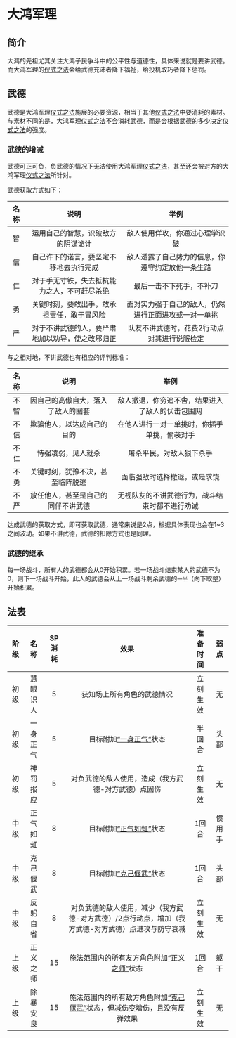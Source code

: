# 大鸿军理

## 简介

大鸿的先祖尤其关注大鸿子民争斗中的公平性与道德性，具体来说就是要讲武德。而大鸿军理的<a href="/rules/V4.x rules/8·magic/#仪式之法" target="_blank">仪式之法</a>会给武德充沛者降下福祉，给投机取巧者降下惩罚。

## 武德

武德是大鸿军理<a href="/rules/V4.x rules/8·magic/#仪式之法" target="_blank">仪式之法</a>施展的必要资源，相当于其他<a href="/rules/V4.x rules/8·magic/#仪式之法" target="_blank">仪式之法</a>中要消耗的素材。与素材不同的是，大鸿军理<a href="/rules/V4.x rules/8·magic/#仪式之法" target="_blank">仪式之法</a>不会消耗武德，而是会根据武德的多少决定<a href="/rules/V4.x rules/8·magic/#仪式之法" target="_blank">仪式之法</a>的强度。

### 武德的增减

武德可正可负，负武德的情况下无法使用大鸿军理<a href="/rules/V4.x rules/8·magic/#仪式之法" target="_blank">仪式之法</a>，甚至还会被对方的大鸿军理<a href="/rules/V4.x rules/8·magic/#仪式之法" target="_blank">仪式之法</a>所针对。

武德获取方式如下：

名称|说明|举例
:--:|:--:|:--:
智|运用自己的智慧，识破敌方的阴谋诡计|敌人使用佯攻，你通过心理学识破
信|自己许下的诺言，要坚定不移地去执行完成|敌人透露了自己势力的信息，你遵守约定放他一条生路
仁|对于手无寸铁，失去抵抗能力之人，不可赶尽杀绝|最后一击不下死手，不补刀
勇|关键时刻，要敢出手，敢承担责任，敢于冒风险|面对实力强于自己的敌人，仍然进行正面进攻或一对一单挑
严|对于不讲武德的人，要严肃地加以劝导，使之改邪归正|队友不讲武德时，花费2行动点对其进行说服检定

与之相对地，不讲武德也有相应的评判标准：

名称|说明|举例
:--:|:--:|:--:
不智|因自己的高傲自大，落入了敌人的圈套|敌人撤退，你穷追不舍，结果进入了敌人的伏击包围网
不信|欺骗他人，以达成自己的目的|在他人进行一对一单挑时，你插手单挑，偷袭对手
不仁|恃强凌弱，见人就杀|屠杀平民，对敌人狠下杀手
不勇|关键时刻，犹豫不决，甚至临阵脱逃|面临强敌时选择撤退，或是求饶
不严|放任他人，甚至是自己的同伴不讲武德|无视队友的不讲武德行为，战斗结束时都不进行劝诫

达成武德的获取方式，即可获取武德，通常来说是2点，根据具体表现也会在1~3之间波动。如果不讲武德，武德的扣除方式也是同理。

### 武德的继承

每一场战斗，所有人的武德都会从0开始积累。若一场战斗结束某人的武德不为0，则下一场战斗开始，此人的武德会从上一场战斗剩余武德的`一半`（向下取整）开始积累。

## 法表

阶级|名称|SP消耗|效果|准备时间|弱点
:--:|:--:|:--:|:--:|:--:|:--:
初级|慧眼识人|5|获知场上所有角色的武德情况|立刻生效|无
初级|一身正气|5|目标附加<a href="../../../../status/normal/#一身正气" target="_blank">“一身正气”</a>状态|半回合|头部
初级|神罚报应|5|对负武德的敌人使用，造成（我方武德-对方武德）点固伤|立刻生效|无
中级|正气如虹|8|目标附加<a href="../../../../status/normal/#正气如虹" target="_blank">“正气如虹”</a>状态|1回合|惯用手
中级|克己偃武|8|目标附加<a href="../../../../status/normal/#克己偃武" target="_blank">“克己偃武”</a>状态|1回合|头部
中级|反躬自省|8|对负武德的敌人使用，减少（我方武德-对方武德）/2点行动点，增加（我方武德-对方武德）点进攻与防守衰减|立刻生效|无
上级|正义之师|15|施法范围内的所有友方角色附加<a href="../../../../status/normal/#正义之师" target="_blank">“正义之师”</a>状态|1回合|躯干
上级|除暴安良|15|施法范围内的所有敌方角色附加<a href="../../../../status/normal/#克己偃武" target="_blank">“克己偃武”</a>状态，但减伤变增伤，且没有反弹效果|立刻生效|无

